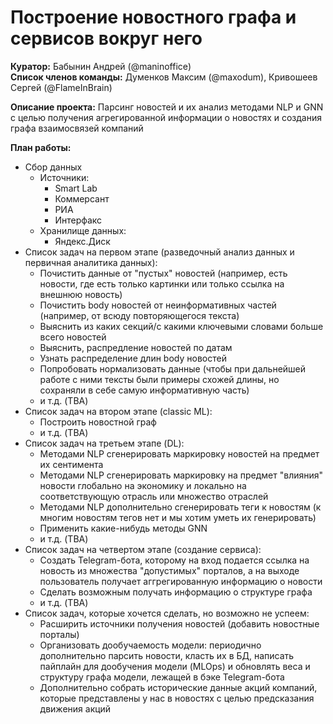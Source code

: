 # Построение новостного графа и сервисов вокруг него


**Куратор:** Бабынин Андрей (@maninoffice)  
**Список членов команды:** Думенков Максим (@maxodum), Кривошеев Сергей (@FlameInBrain)  

**Описание проекта:** Парсинг новостей и их анализ методами NLP и GNN с целью получения агрегированной информации о новостях и создания графа взаимосвязей компаний

**План работы:**
* Сбор данных
  - Источники:
    * Smart Lab
    * Коммерсант
    * РИА
    * Интерфакс
  - Хранилище данных: 
    * Яндекс.Диск
* Список задач на первом этапе (разведочный анализ данных и первичная аналитика данных):
  - Почистить данные от "пустых" новостей (например, есть новости, где есть только картинки или только ссылка на внешнюю новость)
  - Почистить body новостей от неинформативных частей (например, от всюду повторяющегося текста)
  - Выяснить из каких секций/с какими ключевыми словами больше всего новостей
  - Выяснить, распредление новостей по датам
  - Узнать распределение длин body новостей  
  - Попробовать нормализовать данные (чтобы при дальнейшей работе с ними тексты были примеры схожей длины, но сохраняли в себе самую информативную часть)
  - и т.д. (TBA)
* Список задач на втором этапе (classic ML):
  - Построить новостной граф
  - и т.д. (TBA)
* Список задач на третьем этапе (DL):
  - Методами NLP сгенерировать маркировку новостей на предмет их сентимента
  - Методами NLP сгенерировать маркировку на предмет "влияния" новости глобально на экономику и локально на соответствующую отрасль или множество отраслей
  - Методами NLP дополнительно сгенерировать теги к новостям (к многим новостям тегов нет и мы хотим уметь их генерировать)
  - Применить какие-нибудь методы GNN
  - и т.д. (TBA)
* Список задач на четвертом этапе (создание сервиса):
  - Создать Telegram-бота, которому на вход подается ссылка на новость из множества "допустимых" порталов, а на выходе пользователь получает аггрегированную информацию о новости
  - Сделать возможным получать информацию о структуре графа
  - и т.д. (TBA)
* Список задач, которые хочется сделать, но возможно не успеем:
  - Расширить источники получения новостей (добавить новостные порталы)
  - Организовать дообучаемость модели: периодично дополнительно парсить новости, класть их в БД, написать пайплайн для дообучения модели (MLOps) и обновлять веса и структуру графа модели, лежащей в бэке Telegram-бота
  - Дополнительно собрать исторические данные акций компаний, которые представлены у нас в новостях с целью предсказания движения акций
